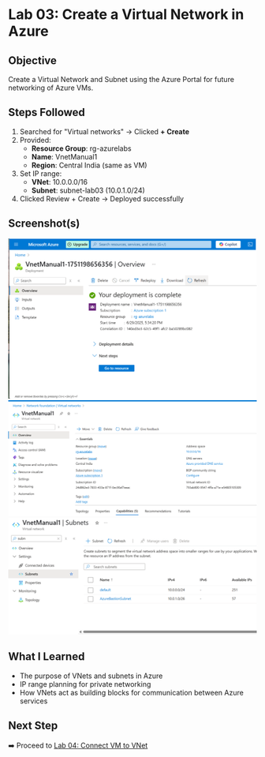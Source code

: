# Lab 03: Create a Virtual Network in Azure

## Objective
Create a Virtual Network and Subnet using the Azure Portal for future networking of Azure VMs.

## Steps Followed

1. Searched for "Virtual networks" → Clicked **+ Create**
2. Provided:
   - **Resource Group**: rg-azurelabs
   - **Name**: VnetManual1
   - **Region**: Central India (same as VM)
3. Set IP range:
   - **VNet**: 10.0.0.0/16
   - **Subnet**: subnet-lab03 (10.0.1.0/24)
4. Clicked Review + Create → Deployed successfully

## Screenshot(s)
![VNet deployment](./Vnet-deployment.png)
![VNet Overview](./vnet-overview.png)
![Subnet Created](./subnet-created.png)

## What I Learned

- The purpose of VNets and subnets in Azure
- IP range planning for private networking
- How VNets act as building blocks for communication between Azure services

## Next Step

➡️ Proceed to [Lab 04: Connect VM to VNet](../04-VM-NIC-VNet/README.md)
